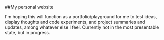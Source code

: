 ##My personal website

I'm hoping this will function as a portfolio/playground for me to test ideas, display thoughts and code experiments, and project summaries and updates, among whatever else I feel. Currently not in the most presentable state, but in progress.
